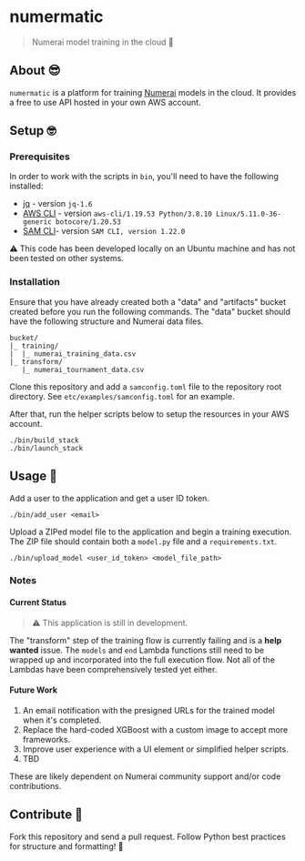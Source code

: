 # numermatic

> Numerai model training in the cloud :robot:  

## About :sunglasses:

`numermatic` is a platform for training [Numerai](https://numer.ai/) models in the cloud. It provides a free to use API hosted in your own AWS account.  

## Setup :nerd_face:

### Prerequisites

In order to work with the scripts in `bin`, you'll need to have the following installed:  

- [jq](https://stedolan.github.io/jq/) - version `jq-1.6`  
- [AWS CLI](https://aws.amazon.com/cli/) - version `aws-cli/1.19.53 Python/3.8.10 Linux/5.11.0-36-generic botocore/1.20.53`  
- [SAM CLI](https://docs.aws.amazon.com/serverless-application-model/latest/developerguide/serverless-sam-cli-install-linux.html)- version `SAM CLI, version 1.22.0`  

:warning: This code has been developed locally on an Ubuntu machine and has not been tested on other systems.  

### Installation

Ensure that you have already created both a "data" and "artifacts" bucket created before you run the following commands. The "data" bucket should have the following structure and Numerai data files.  

```
bucket/
|_ training/
|  |_ numerai_training_data.csv
|_ transform/
   |_ numerai_tournament_data.csv
```

Clone this repository and add a `samconfig.toml` file to the repository root directory. See `etc/examples/samconfig.toml` for an example.  

After that, run the helper scripts below to setup the resources in your AWS account.  

```
./bin/build_stack
./bin/launch_stack
```

## Usage :partying_face:

Add a user to the application and get a user ID token.  

```
./bin/add_user <email>
```

Upload a ZIPed model file to the application and begin a training execution. The ZIP file should contain both a `model.py` file and a `requirements.txt`.  

```
./bin/upload_model <user_id_token> <model_file_path>
```

### Notes

#### Current Status

> :warning: This application is still in development.  

The "transform" step of the training flow is currently failing and is a **help wanted** issue. The `models` and `end` Lambda functions still need to be wrapped up and incorporated into the full execution flow. Not all of the Lambdas have been comprehensively tested yet either.  

#### Future Work

1. An email notification with the presigned URLs for the trained model when it's completed.  
2. Replace the hard-coded XGBoost with a custom image to accept more frameworks.  
3. Improve user experience with a UI element or simplified helper scripts.  
4. TBD

These are likely dependent on Numerai community support and/or code contributions.  

## Contribute :zany_face:

Fork this repository and send a pull request. Follow Python best practices for structure and formatting! :tada:  
